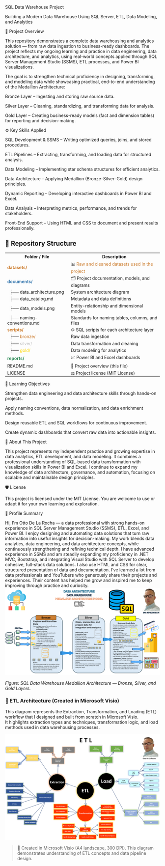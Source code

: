 SQL Data Warehouse Project

Building a Modern Data Warehouse Using SQL Server, ETL, Data Modeling, and Analytics

📘 Project Overview

This repository demonstrates a complete data warehousing and analytics solution — from raw data ingestion to business-ready dashboards.
The project reflects my ongoing learning and practice in data engineering, data architecture, and analytics, using real-world concepts applied through SQL Server Management Studio (SSMS), ETL processes, and Power BI visualizations.

The goal is to strengthen technical proficiency in designing, transforming, and modeling data while showcasing practical, end-to-end understanding of the Medallion Architecture:

Bronze Layer – Ingesting and storing raw source data.

Silver Layer – Cleaning, standardizing, and transforming data for analysis.

Gold Layer – Creating business-ready models (fact and dimension tables) for reporting and decision-making.

⚙️ Key Skills Applied

SQL Development & SSMS – Writing optimized queries, joins, and stored procedures.

ETL Pipelines – Extracting, transforming, and loading data for structured analysis.

Data Modeling – Implementing star schema structures for efficient analytics.

Data Architecture – Applying Medallion (Bronze–Silver–Gold) design principles.

Dynamic Reporting – Developing interactive dashboards in Power BI and Excel.

Data Analysis – Interpreting metrics, performance, and trends for stakeholders.

Front-End Support – Using HTML and CSS to document and present results professionally.

## 🧩 Repository Structure

<table>
  <tr>
    <th>Folder / File</th>
    <th>Description</th>
  </tr>
  <tr>
    <td><b style="color:#cd7f32;">datasets/</b></td>
    <td>📊 <span style="color:#cd7f32;">Raw and cleaned datasets used in the project</span></td>
  </tr>
  <tr>
    <td><b style="color:#4682b4;">documents/</b></td>
    <td>🗂️ Project documentation, models, and diagrams</td>
  </tr>
  <tr>
    <td>&nbsp;&nbsp;├── data_architecture.png</td>
    <td>System architecture diagram</td>
  </tr>
  <tr>
    <td>&nbsp;&nbsp;├── data_catalog.md</td>
    <td>Metadata and data definitions</td>
  </tr>
  <tr>
    <td>&nbsp;&nbsp;├── data_models.png</td>
    <td>Entity-relationship and dimensional models</td>
  </tr>
  <tr>
    <td>&nbsp;&nbsp;├── naming-conventions.md</td>
    <td>Standards for naming tables, columns, and files</td>
  </tr>
  <tr>
    <td><b style="color:#cd7f32;">scripts/</b></td>
    <td>⚙️ SQL scripts for each architecture layer</td>
  </tr>
  <tr>
    <td>&nbsp;&nbsp;├── <span style="color:#cd7f32;">bronze/</span></td>
    <td>Raw data ingestion</td>
  </tr>
  <tr>
    <td>&nbsp;&nbsp;├── <span style="color:#c0c0c0;">silver/</span></td>
    <td>Data transformation and cleaning</td>
  </tr>
  <tr>
    <td>&nbsp;&nbsp;├── <span style="color:#ffd700;">gold/</span></td>
    <td>Data modeling for analytics</td>
  </tr>
  <tr>
    <td><b style="color:#2e8b57;">reports/</b></td>
    <td>📈 Power BI and Excel dashboards</td>
  </tr>
  <tr>
    <td>README.md</td>
    <td>🧾 Project overview (this file)</td>
  </tr>
  <tr>
    <td>LICENSE</td>
    <td>⚖️ Project license (MIT License)</td>
  </tr>
</table>



🎯 Learning Objectives

Strengthen data engineering and data architecture skills through hands-on projects.

Apply naming conventions, data normalization, and data enrichment methods.

Design reusable ETL and SQL workflows for continuous improvement.

Create dynamic dashboards that convert raw data into actionable insights.

🌟 About This Project

This project represents my independent practice and growing expertise in data analytics, ETL development, and data modeling.
It combines a professional understanding of SQL-based data transformation with visualization skills in Power BI and Excel.
I continue to expand my knowledge of data architecture, governance, and automation, focusing on scalable and maintainable design principles.

🛡️ License

This project is licensed under the MIT License.
You are welcome to use or adapt it for your own learning and exploration.

👤 Profile Summary

Hi, I'm Otto De La Rocha — a data professional with strong hands-on experience in SQL Server Management Studio (SSMS), ETL, Excel, and Power BI.
I enjoy designing and automating data solutions that turn raw information into useful insights for decision-making.
My work blends data analytics, data engineering, and data architecture concepts, while continuously strengthening and refining technical depth.
I have advanced experience in SSMS and am steadily expanding my proficiency in .NET MVC, Bootstrap, and integrating Visual Studio with SQL Server to develop cohesive, full-stack data solutions.
I also use HTML and CSS for clear, structured presentation of data and documentation.
I’ve learned a lot from data professionals and YouTubers who generously share their projects and experiences. 
Their content has helped me grow and inspired me to keep improving through practice and curiosity.
![Medallion Architecture Model](Documents/Data_Architecture_Model.png)

*Figure: SQL Data Warehouse Medallion Architecture — Bronze, Silver, and Gold Layers.*

### 🧠 ETL Architecture (Created in Microsoft Visio)

This diagram represents the Extraction, Transformation, and Loading (ETL) workflow that I designed and built from scratch in Microsoft Visio.  
It highlights extraction types and techniques, transformation logic, and load methods used in data warehousing processes.

![ETL Architecture - Microsoft Visio](Documents/ETL%20Modeling.png)

> 🧩 Created in Microsoft Visio (A4 landscape, 300 DPI). This diagram demonstrates understanding of ETL concepts and data pipeline design.
